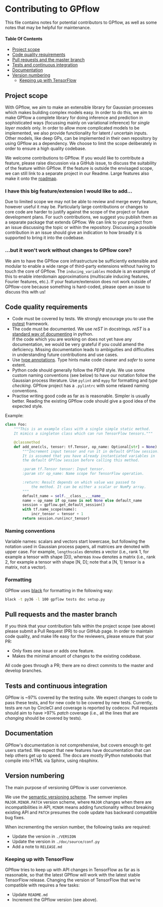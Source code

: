 # Contributing to GPflow

This file contains notes for potential contributors to GPflow, as well as some notes that may be helpful for maintenance.

#### Table Of Contents

* [Project scope](#project-scope)
* [Code quality requirements](#code-quality-requirements)
* [Pull requests and the master branch](#pull-requests-and-the-master-branch)
* [Tests and continuous integration](#tests-and-continuous-integration)
* [Documentation](#documentation)
* [Version numbering](#version-numbering)
    * [Keeping up with TensorFlow](#keeping-up-with-tensorflow)


## Project scope

With GPflow, we aim to make an extensible library for Gaussian processes which makes building complex models easy. In order to do this, we aim to make GPflow a complete library for doing inference and prediction in sophisticated ways (focussing mainly on variational inference) for *single layer models* only. In order to allow more complicated models to be implemented, we also provide functionality for latent / uncertain inputs. Other models, like deep GPs, can be implemented in their own repository by using GPflow as a dependency. We choose to limit the scope deliberately in order to ensure a high quality codebase.

We welcome contributions to GPflow. If you would like to contribute a feature, please raise discussion via a GitHub issue, to discuss the suitability of the feature within GPflow. If the feature is outside the envisaged scope, we can still link to a separate project in our Readme. Large features also make it onto the [roadmap](roadmap.md).

### I have this big feature/extension I would like to add...

Due to limited scope we may not be able to review and merge every feature, however useful it may be. Particularly large contributions or changes to core code are harder to justify against the scope of the project or future development plans. For such contributions, we suggest you publish them as a separate package that extends GPflow. We can link to your project from an issue discussing the topic or within the repository. Discussing a possible contribution in an issue should give an indication to how broadly it is supported to bring it into the codebase.

### ...but it won't work without changes to GPflow core?

We aim to have the GPflow core infrastructure be sufficiently extensible and modular to enable a wide range of third-party extensions without having to touch the core of GPflow. The `inducing_variables` module is an example of this to enable interdomain approximations (multiscale inducing features, Fourier features, etc.). If your feature/extension does not work outside of GPflow-core because something is hard-coded, please open an issue to discuss this with us!

## Code quality requirements

- Code must be covered by tests. We strongly encourage you to use the [pytest](https://docs.pytest.org/) framework.
- The code must be documented. We use *reST* in docstrings. *reST* is a [standard way of documenting](http://docs.python-guide.org/en/latest/writing/documentation/) in python.\
If the code which you are working on does not yet have any documentation, we would be very grateful if you could amend the deficiency. Missing documentation leads to ambiguities and difficulties in understanding future contributions and use cases.
- Use [type annotations](https://docs.python.org/3/library/typing.html). Type hints make code cleaner and _safer_ to some extent.
- Python code should generally follow the *PEP8* style. We use some custom naming conventions (see below) to have our notation follow the Gaussian process literature. Use `pylint` and `mypy` for formatting and _type checking_. GPflow project has a `.pylintrc` with some relaxed naming conventions.
- Practise writing good code as far as is reasonable. Simpler is usually better. Reading the existing GPflow code should give a good idea of the expected style.

Example:

```python
class Foo:
    """This is an example class with a single simple static method.
    It mimics a singleton class which can run TensorFlow tensors."""

    @classmethod
    def add_one(cls, tensor: tf.Tensor, op_name: Optional[str] = None) -> Union[int, float, np.ndarray]:
        """Increment input tensor and run it in default GPflow session.
        It is assumed that you have already instantiated variables in 
        the default GPflow session before calling this method.

        :param tf.Tensor tensor: Input tensor.
        :param str op_name: Name scope for TensorFlow operation.

        :return: Result depends on which value was passed to
            the method. It can be either a scalar or NumPy array.
        """
        default_name = self.__class__.__name__
        name = op_name if op_name is not None else default_name
        session = gpflow.get_default_session()
        with tf.name_scope(name):
            incr_tensor = tensor + 1
        return session.run(incr_tensor)
```

### Naming conventions

Variable names: scalars and vectors start lowercase, but following the notation used in Gaussian process papers, all matrices are denoted with upper case. For example, `lengthscales` denotes a vector (i.e., rank 1, for example a tensor with shape [D]), whereas `Xnew` denotes a matrix (i.e., rank 2, for example a tensor with shape [N, D]; note that a [N, 1] tensor is a matrix, not a vector).

### Formatting

GPflow uses [black](https://github.com/psf/black) for formatting in the following way:

```bash
black -t py36 -l 100 gpflow tests doc setup.py
```

## Pull requests and the master branch

If you think that your contribution falls within the project scope (see above) please submit a Pull Request (PR) to our GitHub page. In order to maintain code quality, and make life easy for the reviewers, please ensure that your PR:

- Only fixes one issue or adds one feature.
- Makes the minimal amount of changes to the existing codebase.

All code goes through a PR; there are no direct commits to the master and develop branches.


## Tests and continuous integration

GPflow is ~97% covered by the testing suite. We expect changes to code to pass these tests, and for new code to be covered by new tests. Currently, tests are run by CircleCI and coverage is reported by codecov. Pull requests should aim to have >97% *patch* coverage (i.e., all the lines that are *changing* should be covered by tests).

## Documentation

GPflow's documentation is not comprehensive, but covers enough to get users started. We expect that new features have documentation that can help others get up to speed. The docs are mostly IPython notebooks that compile into HTML via Sphinx, using nbsphinx.

## Version numbering

The main purpose of versioning GPflow is user convenience.

We use the [semantic versioning scheme](https://semver.org/). The semver implies `MAJOR.MINOR.PATCH` version scheme, where `MAJOR` changes when there are incompatibilities in API, `MINOR` means adding functionality without breaking existing API and `PATCH` presumes the code update has backward compatible bug fixes.

When incrementing the version number, the following tasks are required:

- Update the version in `./VERSION`
- Update the version in `./doc/source/conf.py`
- Add a note to `RELEASE.md`

### Keeping up with TensorFlow

GPflow tries to keep up with API changes in TensorFlow as far as is reasonable, so that the latest GPflow will work with the latest stable TensorFlow release. Changing the version of TensorFlow that we're compatible with requires a few tasks:

- Update `README.md`
- Increment the GPflow version (see above).

